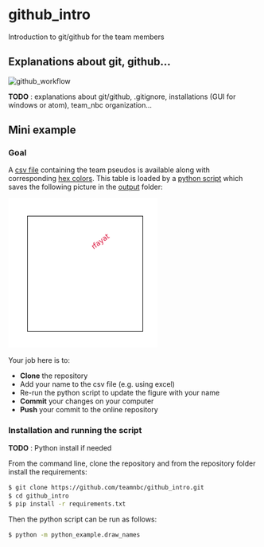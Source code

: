 # github_intro
Introduction to git/github for the team members

## Explanations about git, github...



![github_workflow](https://i0.wp.com/build5nines.com/wp-content/uploads/2018/01/GitHub-Flow.png?fit=900%2C310&ssl=1)

**TODO** : explanations about git/github, .gitignore, installations (GUI for windows or atom), team_nbc organization...

## Mini example
### Goal

A [csv file](team_members.csv) containing the team pseudos is available along with corresponding [hex colors](https://g.co/kgs/QYgAHH). This table is loaded by a [python script](python_example/draw_names.py) which saves the following picture in the [output](output) folder:

![](output/out_python.png)

Your job here is to:

- **Clone** the repository
- Add your name to the csv file (e.g. using excel)
- Re-run the python script to update the figure with your name
- **Commit** your changes on your computer
- **Push** your commit to the online repository

### Installation and running the script
**TODO** : Python install if needed

From the command line, clone the repository and from the repository folder install the requirements:

```bash
$ git clone https://github.com/teamnbc/github_intro.git
$ cd github_intro
$ pip install -r requirements.txt
```

Then the python script can be run as follows:
```bash
$ python -m python_example.draw_names
```
